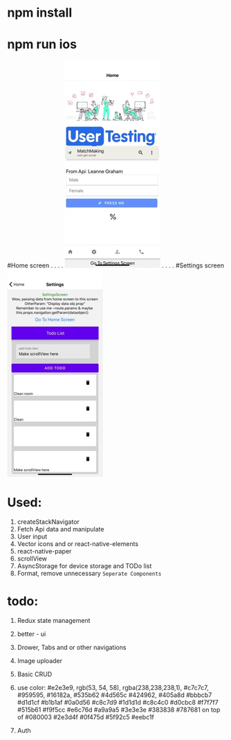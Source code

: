# npm install
# npm run ios

#Home screen
.
.
.
.
![home screen](https://github.com/oceankrish76/react-native/blob/master/img/homscreen.jpg?raw=true)
.
.
.
.
#Settings screen
![settings screen](https://github.com/oceankrish76/react-native/blob/master/img/settingsscreen.jpg?raw=true)

# Used:
1. createStackNavigator
2. Fetch Api data and manipulate
3. User input
4. Vector icons and or react-native-elements
5. react-native-paper
5. scrollView
6. AsyncStorage for device storage and TODo list
0. Format, remove unnecessary `Seperate Components`


# todo:
1. Redux state management
2. better - ui
3. Drower, Tabs and or other navigations
4. Image uploader
5. Basic CRUD
6. use color: #e2e3e9, rgb(53, 54, 58), rgba(238,238,238,1), #c7c7c7, #959595, #16182a, #535b62 #4d565c #424962, #405a8d #bbbcb7 #d1d1cf #b1b1af #0a0d56 #c8c7d9 #1d1d1d #c8c4c0 #d0cbc8 #f7f7f7 #515b61 #f9f5cc #e6c76d #a9a9a5 #3e3e3e #383838 #787681 on top of #080003 #2e3d4f #0f475d #5f92c5 #eebc1f 

8. Auth
